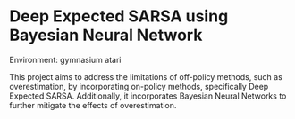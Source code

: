 # Deep Expected SARSA using Bayesian Neural Network 
Environment: gymnasium atari 

This project aims to address the limitations of off-policy methods, such as overestimation, by incorporating on-policy methods, specifically Deep Expected SARSA. Additionally, it incorporates Bayesian Neural Networks to further mitigate the effects of overestimation.
